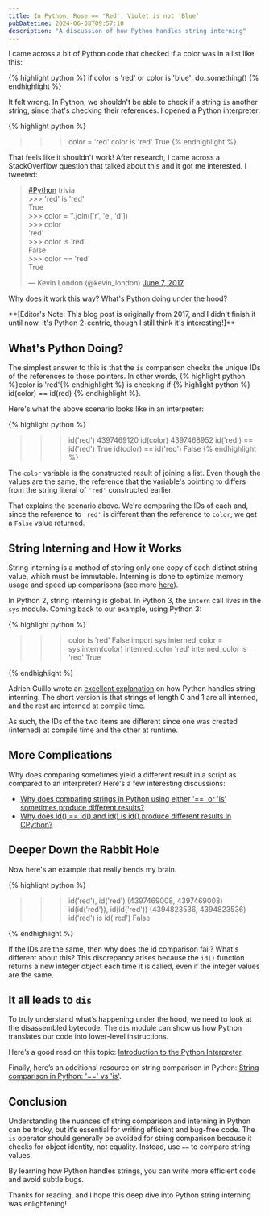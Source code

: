 ```yaml
---
title: In Python, Rose == 'Red', Violet is not 'Blue'
pubDatetime: 2024-06-08T09:57:10
description: "A discussion of how Python handles string interning"
---
```


I came across a bit of Python code that checked if a color was in a list like this:

{% highlight python %}
if color is 'red' or color is 'blue':
    do_something()
{% endhighlight %}

It felt wrong. In Python, we shouldn't be able to check if a string `is` another
string, since that's checking their references. I opened a Python interpreter:

{% highlight python %}

> > > color = 'red'
> > > color is 'red'
> > > True
{% endhighlight %}

That feels like it shouldn't work! After research, I came across
a StackOverflow question that talked about this and it got me
interested. I tweeted:

<blockquote class="twitter-tweet" data-lang="en"><p lang="en" dir="ltr"><a
href="https://twitter.com/hashtag/Python?src=hash">#Python</a>
trivia<br>&gt;&gt;&gt; &#39;red&#39; is &#39;red&#39;<br>True<br>&gt;&gt;&gt;
color = &#39;&#39;.join([&#39;r&#39;, &#39;e&#39;, &#39;d&#39;])<br>&gt;&gt;&gt;
color<br>&#39;red&#39;<br>&gt;&gt;&gt; color is
&#39;red&#39;<br>False<br>&gt;&gt;&gt; color == &#39;red&#39;<br>True</p>&mdash;
Kevin London (@kevin_london) <a
href="https://twitter.com/kevin_london/status/872519943530598400">June 7,
2017</a></blockquote> <script async src="//platform.twitter.com/widgets.js"
charset="utf-8"></script>

Why does it work this way? What's Python doing under the hood?

\*\*[Editor's Note: This blog post is originally from 2017, and I didn't finish it until now.
It's Python 2-centric, though I still think it's interesting!]\*\*

## What's Python Doing?

The simplest answer to this is that the `is` comparison checks the unique IDs of
the references to those pointers.
In other words,
{% highlight python %}color is 'red'{% endhighlight %}
is checking if
{% highlight python %} id(color) == id(red) {% endhighlight %}.

Here's what the above scenario looks like in an interpreter:

{% highlight python %}

> > > id('red')
> > > 4397469120
> > > id(color)
> > > 4397468952
> > > id('red') == id('red')
> > > True
> > > id(color) == id('red')
> > > False
{% endhighlight %}

The `color` variable is the constructed
result of joining a list. Even though the values are the same, the reference
that the variable's pointing to differs from the string literal of `'red'`
constructed earlier.

That explains the scenario above. We're comparing the IDs of each and, since the
reference to `'red'` is different than the reference to `color`, we get a `False`
value returned.

## String Interning and How it Works

String interning is a method of storing only one copy of each distinct string
value, which must be immutable. Interning is done to optimize memory usage and
speed up comparisons
(see more [here](https://stackoverflow.com/questions/15541404/python-string-interning)).

In Python 2, string interning is global. In Python 3, the `intern` call lives
in the `sys` module. Coming back to our example, using Python 3:

{% highlight python %}

> > > color is 'red'
> > > False
> > > import sys
> > > interned_color = sys.intern(color)
> > > interned_color
> > > 'red'
> > > interned_color is 'red'
> > > True

{% endhighlight %}

Adrien Guillo wrote an [excellent
explanation](http://guilload.com/python-string-interning/) on how Python handles
string interning. The short version is that strings of length 0 and 1 are all
interned, and the rest are interned at compile time.

As such, the IDs of the two items are different since one was created (interned) at
compile time and the other at runtime.

## More Complications

Why does comparing sometimes yield a different result in a script as compared to an interpreter?
Here's a few interesting discussions:

- [Why does comparing strings in Python using either '==' or 'is' sometimes produce different results?](https://stackoverflow.com/questions/1504717/why-does-comparing-strings-in-python-using-either-or-is-sometimes-produce)
- [Why does id() == id() and id() is id() produce different results in CPython?](https://stackoverflow.com/questions/3877230/why-does-id-id-and-id-id-in-cpython)

## Deeper Down the Rabbit Hole

Now here's an example that really bends my brain.

{% highlight python %}

> > > id('red'), id('red')
> > > (4397469008, 4397469008)
> > > id(id('red')), id(id('red'))
> > > (4394823536, 4394823536)
> > > id('red') is id('red')
> > > False

{% endhighlight %}

If the IDs are the same, then why does the id comparison fail? What's different
about this? This discrepancy arises because the `id()` function returns a new
integer object each time it is called, even if the integer values are the same.

## It all leads to `dis`

To truly understand what’s happening under the hood, we need to look at the
disassembled bytecode. The `dis` module can show us how Python translates our code
into lower-level instructions.

Here’s a good read on this topic: [Introduction to the Python Interpreter](http://akaptur.com/blog/2013/11/17/introduction-to-the-python-interpreter-3/).

Finally, here’s an additional resource on string comparison in Python: [String comparison in Python: '==' vs 'is'](https://stackoverflow.com/questions/2988017/string-comparison-in-python-is-vs).

## Conclusion

Understanding the nuances of string comparison and interning in Python can be
tricky, but it’s essential for writing efficient and bug-free code.
The `is` operator should generally be avoided for string comparison because it checks for
object identity, not equality. Instead, use `==` to compare string values.

By learning how Python handles strings, you can write more efficient code and avoid subtle bugs.

Thanks for reading, and I hope this deep dive into Python string interning was enlightening!
